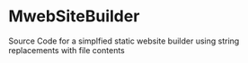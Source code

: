 # MwebSiteBuilder
Source Code for a simplfied static website builder using string replacements with file contents
